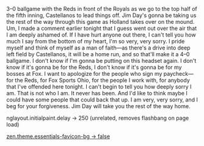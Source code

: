 3–0 ballgame with the Reds in front of the Royals as we go to the top half of the fifth inning, Castellanos to lead things off. Jim Day's gonna be taking us the rest of the way through this game as Holland takes over on the mound. Um, I made a comment earlier tonight that I guess went out over the air that I am deeply ashamed of. If I have hurt anyone out there, I can't tell you how much I say from the bottom of my heart, I'm so very, very sorry. I pride myself and think of myself as a man of faith—as there's a drive into deep left field by Castellanos, it will be a home run, and so that'll make it a 4–0 ballgame. I don't know if I'm gonna be putting on this headset again. I don't know if it's gonna be for the Reds, I don't know if it's gonna be for my bosses at Fox. I want to apologize for the people who sign my paycheck—for the Reds, for Fox Sports Ohio, for the people I work with, for anybody that I've offended here tonight. I can't begin to tell you how deeply sorry I am. That is not who I am. It never has been. And I'd like to think maybe I could have some people that could back that up. I am very, very sorry, and I beg for your forgiveness. Jim Day will take you the rest of the way home.

nglayout.initialpaint.delay -> 250 (unrelated, removes flashbang on page load)

[zen.theme.essentials-favicon-bg -> false](https://docs.zen-browser.app/guides/about-config-flags)

